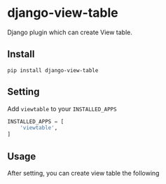 # django-view-table

Django plugin which can create View table.  

## Install

`pip install django-view-table`

## Setting

Add `viewtable` to your `INSTALLED_APPS`  

```python
INSTALLED_APPS = [
    'viewtable',
]
```

## Usage

After setting, you can create view table the following

```bash

```
